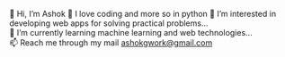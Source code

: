 👋 Hi, I’m Ashok
💙 I love coding and more so in python
👀 I’m interested in developing web apps for solving practical problems...  
🌱 I’m currently learning machine learning and web technologies...  
📫 Reach me through my mail ashokgwork@gmail.com

<!---
AGstats/AGstats is a ✨ special ✨ repository because its `README.md` (this file) appears on your GitHub profile.
You can click the Preview link to take a look at your changes.
--->
